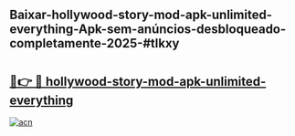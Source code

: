 ## Baixar-hollywood-story-mod-apk-unlimited-everything-Apk-sem-anúncios-desbloqueado-completamente-2025-#tlkxy

# <h2><a href="https://ainizakaria.my?title=hollywood-story-mod-apk-unlimited-everything&ref=22M">🔗👉 🔴 hollywood-story-mod-apk-unlimited-everything</a></h2>

[![acn](https://github.com/user-attachments/assets/0f9c940e-d8b0-45ae-aac7-cd30a18b3e1c)](https://ainizakaria.my?title=hollywood-story-mod-apk-unlimited-everything&ref=22M)

